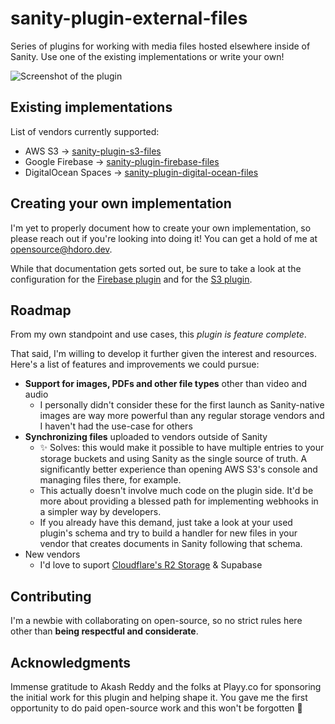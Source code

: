 # sanity-plugin-external-files

Series of plugins for working with media files hosted elsewhere inside of Sanity. Use one of the existing implementations or write your own!

![Screenshot of the plugin](https://raw.githubusercontent.com/hdoro/sanity-plugin-external-files/main/screenshots.png)

## Existing implementations

List of vendors currently supported:

- AWS S3 -> [sanity-plugin-s3-files](https://github.com/hdoro/sanity-plugin-external-files/tree/main/packages/aws)
- Google Firebase -> [sanity-plugin-firebase-files](https://github.com/hdoro/sanity-plugin-external-files/tree/main/packages/firebase)
- DigitalOcean Spaces -> [sanity-plugin-digital-ocean-files](https://github.com/hdoro/sanity-plugin-external-files/tree/main/packages/digital-ocean)

## Creating your own implementation

I'm yet to properly document how to create your own implementation, so please reach out if you're looking into doing it! You can get a hold of me at [opensource@hdoro.dev](mailto:opensource@hdoro.dev).

While that documentation gets sorted out, be sure to take a look at the configuration for the [Firebase plugin](https://github.com/hdoro/sanity-plugin-external-files/blob/main/packages/firebase/src/config.ts) and for the [S3 plugin](https://github.com/hdoro/sanity-plugin-external-files/blob/main/packages/aws/src/config.ts).

## Roadmap

From my own standpoint and use cases, this _plugin is feature complete_.

That said, I'm willing to develop it further given the interest and resources. Here's a list of features and improvements we could pursue:

- **Support for images, PDFs and other file types** other than video and audio
  - I personally didn't consider these for the first launch as Sanity-native images are way more powerful than any regular storage vendors and I haven't had the use-case for others
- **Synchronizing files** uploaded to vendors outside of Sanity
  - ✨ Solves: this would make it possible to have multiple entries to your storage buckets and using Sanity as the single source of truth. A significantly better experience than opening AWS S3's console and managing files there, for example.
  - This actually doesn't involve much code on the plugin side. It'd be more about providing a blessed path for implementing webhooks in a simpler way by developers.
  - If you already have this demand, just take a look at your used plugin's schema and try to build a handler for new files in your vendor that creates documents in Sanity following that schema.
- New vendors
  - I'd love to suport [Cloudflare's R2 Storage](https://blog.cloudflare.com/introducing-r2-object-storage/) & Supabase

## Contributing

I'm a newbie with collaborating on open-source, so no strict rules here other than **being respectful and considerate**.

## Acknowledgments

Immense gratitude to Akash Reddy and the folks at Playy.co for sponsoring the initial work for this plugin and helping shape it. You gave me the first opportunity to do paid open-source work and this won't be forgotten 💚
